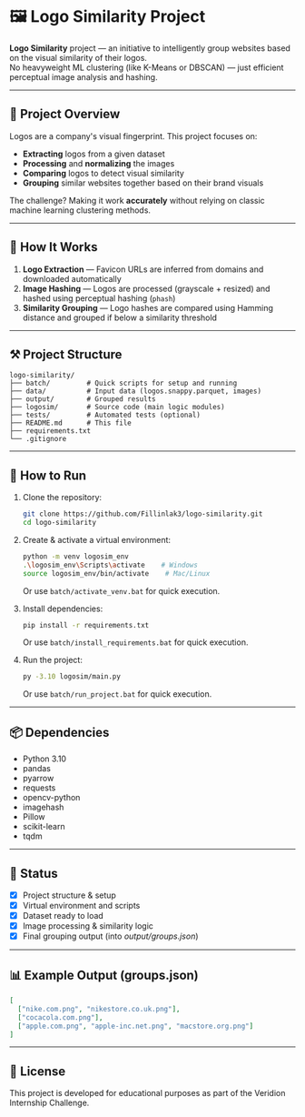 # 🖼️ Logo Similarity Project

**Logo Similarity** project — an initiative to intelligently group websites based on the visual similarity of their logos.<br>
No heavyweight ML clustering (like K-Means or DBSCAN) — just efficient perceptual image analysis and hashing.

---

## 🚀 Project Overview

Logos are a company's visual fingerprint. This project focuses on:

- **Extracting** logos from a given dataset
- **Processing** and **normalizing** the images
- **Comparing** logos to detect visual similarity
- **Grouping** similar websites together based on their brand visuals

The challenge?
Making it work **accurately** without relying on classic machine learning clustering methods.

---


## 🧠 How It Works

1. **Logo Extraction** — Favicon URLs are inferred from domains and downloaded automatically
2. **Image Hashing** — Logos are processed (grayscale + resized) and hashed using perceptual hashing (`phash`)
3. **Similarity Grouping** — Logo hashes are compared using Hamming distance and grouped if below a similarity threshold

---

## ⚒️ Project Structure

```
logo-similarity/
├── batch/         # Quick scripts for setup and running
├── data/          # Input data (logos.snappy.parquet, images)
├── output/        # Grouped results
├── logosim/       # Source code (main logic modules)
├── tests/         # Automated tests (optional)
├── README.md      # This file
├── requirements.txt
└── .gitignore
```

---

## 🚧 How to Run

1. Clone the repository:
   ```bash
   git clone https://github.com/Fillinlak3/logo-similarity.git
   cd logo-similarity
   ```

2. Create & activate a virtual environment:
   ```bash
   python -m venv logosim_env
   .\logosim_env\Scripts\activate    # Windows
   source logosim_env/bin/activate    # Mac/Linux
   ```
   Or use `batch/activate_venv.bat` for quick execution.

3. Install dependencies:
   ```bash
   pip install -r requirements.txt
   ```
   Or use `batch/install_requirements.bat` for quick execution.

4. Run the project:
   ```bash
   py -3.10 logosim/main.py
   ```
   Or use `batch/run_project.bat` for quick execution.

---

## 📦 Dependencies

- Python 3.10
- pandas
- pyarrow
- requests
- opencv-python
- imagehash
- Pillow
- scikit-learn
- tqdm

---

## 📄 Status

- [x] Project structure & setup
- [x] Virtual environment and scripts
- [x] Dataset ready to load
- [x] Image processing & similarity logic
- [x] Final grouping output (into _output/groups.json_)

---

## 📊 Example Output (groups.json)

```json
[
  ["nike.com.png", "nikestore.co.uk.png"],
  ["cocacola.com.png"],
  ["apple.com.png", "apple-inc.net.png", "macstore.org.png"]
]
```

---

## 📃 License

This project is developed for educational purposes as part of the Veridion Internship Challenge.
